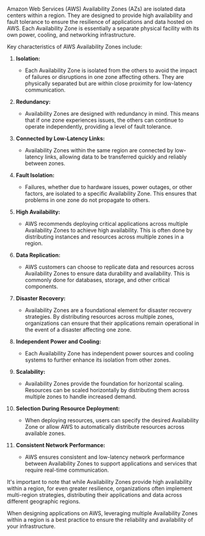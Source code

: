 Amazon Web Services (AWS) Availability Zones (AZs) are isolated data centers within a region. They are designed to provide high availability and fault tolerance to ensure the resilience of applications and data hosted on AWS. Each Availability Zone is essentially a separate physical facility with its own power, cooling, and networking infrastructure.

Key characteristics of AWS Availability Zones include:

1. **Isolation:**
   - Each Availability Zone is isolated from the others to avoid the impact of failures or disruptions in one zone affecting others. They are physically separated but are within close proximity for low-latency communication.

2. **Redundancy:**
   - Availability Zones are designed with redundancy in mind. This means that if one zone experiences issues, the others can continue to operate independently, providing a level of fault tolerance.

3. **Connected by Low-Latency Links:**
   - Availability Zones within the same region are connected by low-latency links, allowing data to be transferred quickly and reliably between zones.

4. **Fault Isolation:**
   - Failures, whether due to hardware issues, power outages, or other factors, are isolated to a specific Availability Zone. This ensures that problems in one zone do not propagate to others.

5. **High Availability:**
   - AWS recommends deploying critical applications across multiple Availability Zones to achieve high availability. This is often done by distributing instances and resources across multiple zones in a region.

6. **Data Replication:**
   - AWS customers can choose to replicate data and resources across Availability Zones to ensure data durability and availability. This is commonly done for databases, storage, and other critical components.

7. **Disaster Recovery:**
   - Availability Zones are a foundational element for disaster recovery strategies. By distributing resources across multiple zones, organizations can ensure that their applications remain operational in the event of a disaster affecting one zone.

8. **Independent Power and Cooling:**
   - Each Availability Zone has independent power sources and cooling systems to further enhance its isolation from other zones.

9. **Scalability:**
   - Availability Zones provide the foundation for horizontal scaling. Resources can be scaled horizontally by distributing them across multiple zones to handle increased demand.

10. **Selection During Resource Deployment:**
    - When deploying resources, users can specify the desired Availability Zone or allow AWS to automatically distribute resources across available zones.

11. **Consistent Network Performance:**
    - AWS ensures consistent and low-latency network performance between Availability Zones to support applications and services that require real-time communication.

It's important to note that while Availability Zones provide high availability within a region, for even greater resilience, organizations often implement multi-region strategies, distributing their applications and data across different geographic regions.

When designing applications on AWS, leveraging multiple Availability Zones within a region is a best practice to ensure the reliability and availability of your infrastructure.
